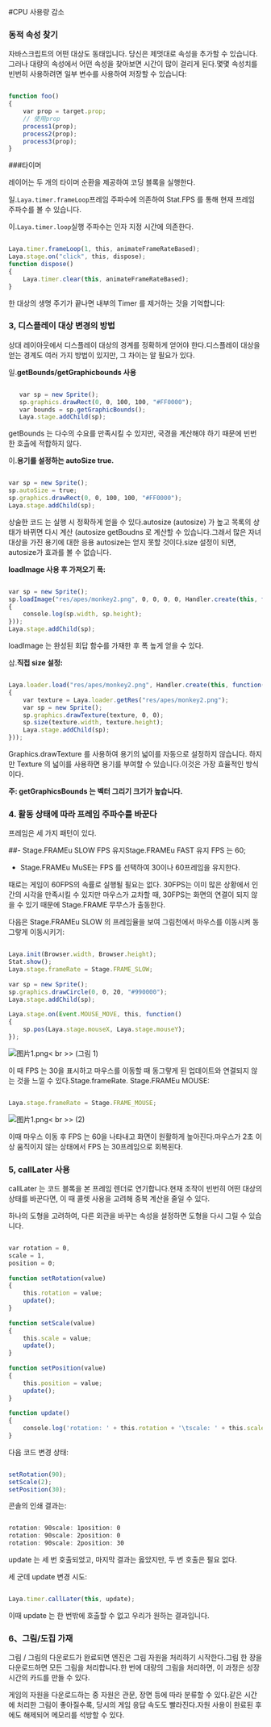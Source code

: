 #CPU 사용량 감소



### **동적 속성 찾기**

자바스크립트의 어떤 대상도 동태입니다. 당신은 제멋대로 속성을 추가할 수 있습니다.그러나 대량의 속성에서 어떤 속성을 찾아보면 시간이 많이 걸리게 된다.몇몇 속성치를 빈번히 사용하려면 일부 변수를 사용하여 저장할 수 있습니다:


```javascript

function foo()
{
    var prop = target.prop;
    // 使用prop
    process1(prop);
    process2(prop);
    process3(prop);
}
```




###타이머

레이어는 두 개의 타이머 순환을 제공하여 코딩 블록을 실행한다.

일.`Laya.timer.frameLoop`프레임 주파수에 의존하여 Stat.FPS 를 통해 현재 프레임 주파수를 볼 수 있습니다.


이.`Laya.timer.loop`실행 주파수는 인자 지정 시간에 의존한다.




```javascript

Laya.timer.frameLoop(1, this, animateFrameRateBased);
Laya.stage.on("click", this, dispose);
function dispose() 
{
    Laya.timer.clear(this, animateFrameRateBased);
}
```


한 대상의 생명 주기가 끝나면 내부의 Timer 를 제거하는 것을 기억합니다:



 

 



### **3, 디스플레이 대상 변경의 방법**

상대 레이아웃에서 디스플레이 대상의 경계를 정확하게 얻어야 한다.디스플레이 대상을 얻는 경계도 여러 가지 방법이 있지만, 그 차이는 알 필요가 있다.

일.**getBounds/getGraphicbounds 사용**



   
```javascript

   var sp = new Sprite();
   sp.graphics.drawRect(0, 0, 100, 100, "#FF0000");
   var bounds = sp.getGraphicBounds();
   Laya.stage.addChild(sp);
   ```


getBounds 는 다수의 수요를 만족시킬 수 있지만, 국경을 계산해야 하기 때문에 빈번한 호출에 적합하지 않다.

이.**용기를 설정하는 autoSize true.**


```javascript

var sp = new Sprite();
sp.autoSize = true;
sp.graphics.drawRect(0, 0, 100, 100, "#FF0000");
Laya.stage.addChild(sp);
```


상술한 코드 는 실행 시 정확하게 얻을 수 있다.autosize (autosize) 가 높고 목록의 상태가 바뀌면 다시 계산 (autosize getBoudns 로 계산할 수 있습니다.그래서 많은 자녀 대상을 가진 용기에 대한 응용 autosize는 얻지 못할 것이다.size 설정이 되면, autosize가 효과를 볼 수 없습니다.

​**loadImage 사용 후 가져오기 폭:**


```javascript

var sp = new Sprite();
sp.loadImage("res/apes/monkey2.png", 0, 0, 0, 0, Handler.create(this, function()
{
    console.log(sp.width, sp.height);
}));
Laya.stage.addChild(sp);
```


loadImage 는 완성된 회답 함수를 가재한 후 폭 높게 얻을 수 있다.

삼.**직접 size 설정:**


```javascript

Laya.loader.load("res/apes/monkey2.png", Handler.create(this, function()
{
    var texture = Laya.loader.getRes("res/apes/monkey2.png");
    var sp = new Sprite();
    sp.graphics.drawTexture(texture, 0, 0);
    sp.size(texture.width, texture.height);
    Laya.stage.addChild(sp);
}));
```


Graphics.drawTexture 를 사용하여 용기의 넓이를 자동으로 설정하지 않습니다. 하지만 Texture 의 넓이를 사용하면 용기를 부여할 수 있습니다.이것은 가장 효율적인 방식이다.

**주: getGraphicsBounds 는 벡터 그리기 크기가 높습니다.**



### **4. 활동 상태에 따라 프레임 주파수를 바꾼다**

프레임은 세 가지 패턴이 있다.

##- Stage.FRAMEu SLOW FPS 유지Stage.FRAMEu FAST 유지 FPS 는 60;
- Stage.FRAMEu MuSE는 FPS 를 선택하여 30이나 60프레임을 유지한다.



때로는 게임이 60FPS의 속률로 실행될 필요는 없다. 30FPS는 이미 많은 상황에서 인간의 시각을 만족시킬 수 있지만 마우스가 교차할 때, 30FPS는 화면의 연결이 되지 않을 수 있기 때문에 Stage.FRAME 무무스가 출동한다.

다음은 Stage.FRAMEu SLOW 의 프레임율을 보여 그림천에서 마우스를 이동시켜 동그랗게 이동시키기:


```javascript

Laya.init(Browser.width, Browser.height);
Stat.show();
Laya.stage.frameRate = Stage.FRAME_SLOW;
  
var sp = new Sprite();
sp.graphics.drawCircle(0, 0, 20, "#990000");
Laya.stage.addChild(sp);
  
Laya.stage.on(Event.MOUSE_MOVE, this, function()
{
    sp.pos(Laya.stage.mouseX, Laya.stage.mouseY);
});
```


​![图片1.png](img/1.png)< br >>
(그림 1)

이 때 FPS 는 30을 표시하고 마우스를 이동할 때 동그랗게 된 업데이트와 연결되지 않는 것을 느낄 수 있다.Stage.frameRate. Stage.FRAMEu MOUSE:


```javascript

Laya.stage.frameRate = Stage.FRAME_MOUSE;
```


​![图片1.png](img/2.png)< br >>
(2)

이때 마우스 이동 후 FPS 는 60을 나타내고 화면이 원활하게 높아진다.마우스가 2초 이상 움직이지 않는 상태에서 FPS 는 30프레임으로 회복된다.



### **5, callLater 사용**

callLater 는 코드 블록을 본 프레임 렌더로 연기합니다.현재 조작이 빈번히 어떤 대상의 상태를 바꾼다면, 이 때 콜렛 사용을 고려해 중복 계산을 줄일 수 있다.

하나의 도형을 고려하여, 다른 외관을 바꾸는 속성을 설정하면 도형을 다시 그릴 수 있습니다.


```javascript

var rotation = 0,
scale = 1,
position = 0;
  
function setRotation(value)
{
    this.rotation = value;
    update();
}
  
function setScale(value)
{
    this.scale = value;
    update();
}
  
function setPosition(value)
{
    this.position = value;
    update();
}
  
function update()
{
    console.log('rotation: ' + this.rotation + '\tscale: ' + this.scale + '\tposition: ' + position);
}
```


다음 코드 변경 상태:


```javascript

setRotation(90);
setScale(2);
setPosition(30);
```


콘솔의 인쇄 결과는:


```javascript

rotation: 90scale: 1position: 0
rotation: 90scale: 2position: 0
rotation: 90scale: 2position: 30
```


update 는 세 번 호출되었고, 마지막 결과는 옳았지만, 두 번 호출은 필요 없다.

세 군데 update 변경 시도:


```javascript

Laya.timer.callLater(this, update);
```


이때 update 는 한 번밖에 호출할 수 없고 우리가 원하는 결과입니다.



### **6、그림/도집 가재**

그림 / 그림의 다운로드가 완료되면 엔진은 그림 자원을 처리하기 시작한다.그림 한 장을 다운로드하면 모든 그림을 처리합니다.한 번에 대량의 그림을 처리하면, 이 과정은 성장 시간의 카드를 만들 수 있다.

게임의 자원을 다운로드하는 중 자원은 관문, 장면 등에 따라 분류할 수 있다.같은 시간에 처리한 그림이 좋아질수록, 당시의 게임 응답 속도도 빨라진다.자원 사용이 완료된 후에도 해제되어 메모리를 석방할 수 있다.


 
